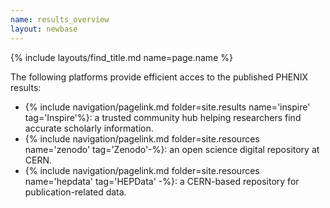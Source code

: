 ```yaml
---
name: results_overview
layout: newbase
---
```


{% include layouts/find_title.md name=page.name %}

The following platforms provide efficient acces to the published PHENIX results:

* {% include navigation/pagelink.md folder=site.results name='inspire' tag='Inspire'%}: a trusted community hub helping researchers find accurate scholarly information.
* {% include navigation/pagelink.md folder=site.resources name='zenodo' tag='Zenodo'-%}: an open science digital repository at CERN.
* {% include navigation/pagelink.md folder=site.resources name='hepdata' tag='HEPData' -%}: a CERN-based repository for publication-related data.

